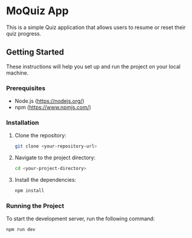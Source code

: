 # MoQuiz App

This is a simple Quiz application that allows users to resume or reset their quiz progress.

## Getting Started

These instructions will help you set up and run the project on your local machine.

### Prerequisites

- Node.js (https://nodejs.org/)
- npm (https://www.npmjs.com/)

### Installation

1. Clone the repository:

    ```bash
    git clone <your-repository-url>
    ```

2. Navigate to the project directory:

    ```bash
    cd <your-project-directory>
    ```

3. Install the dependencies:

    ```bash
    npm install
    ```

### Running the Project

To start the development server, run the following command:

```bash
npm run dev